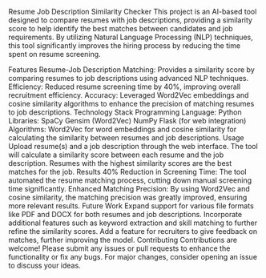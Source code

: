 Resume Job Description Similarity Checker
This project is an AI-based tool designed to compare resumes with job descriptions, providing a similarity score to help identify the best matches between candidates and job requirements. By utilizing Natural Language Processing (NLP) techniques, this tool significantly improves the hiring process by reducing the time spent on resume screening.

Features
Resume-Job Description Matching: Provides a similarity score by comparing resumes to job descriptions using advanced NLP techniques.
Efficiency: Reduced resume screening time by 40%, improving overall recruitment efficiency.
Accuracy: Leveraged Word2Vec embeddings and cosine similarity algorithms to enhance the precision of matching resumes to job descriptions.
Technology Stack
Programming Language: Python
Libraries:
SpaCy
Gensim (Word2Vec)
NumPy
Flask (for web integration)
Algorithms: Word2Vec for word embeddings and cosine similarity for calculating the similarity between resumes and job descriptions.
Usage
Upload resume(s) and a job description through the web interface.
The tool will calculate a similarity score between each resume and the job description.
Resumes with the highest similarity scores are the best matches for the job.
Results
40% Reduction in Screening Time: The tool automated the resume matching process, cutting down manual screening time significantly.
Enhanced Matching Precision: By using Word2Vec and cosine similarity, the matching precision was greatly improved, ensuring more relevant results.
Future Work
Expand support for various file formats like PDF and DOCX for both resumes and job descriptions.
Incorporate additional features such as keyword extraction and skill matching to further refine the similarity scores.
Add a feature for recruiters to give feedback on matches, further improving the model.
Contributing
Contributions are welcome! Please submit any issues or pull requests to enhance the functionality or fix any bugs. For major changes, consider opening an issue to discuss your ideas.
